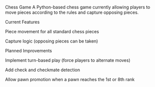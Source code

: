 Chess Game
A Python-based chess game currently allowing players to move pieces 
according to the rules and capture opposing pieces.

Current Features

Piece movement for all standard chess pieces

Capture logic (opposing pieces can be taken)

Planned Improvements

Implement turn-based play (force players to alternate moves)

Add check and checkmate detection

Allow pawn promotion when a pawn reaches the 1st or 8th rank
